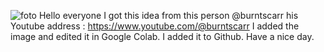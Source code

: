 ![foto](https://github.com/BO4105/SEEDR-TO-DRIVE/assets/52715393/a5fef658-5483-408d-8b6b-4a2152843ff3)
Hello everyone
I got this idea from this person
@burntscarr his Youtube address : https://www.youtube.com/@burntscarr 
I added the image and edited it in Google Colab. I added it to Github.
Have a nice day.


